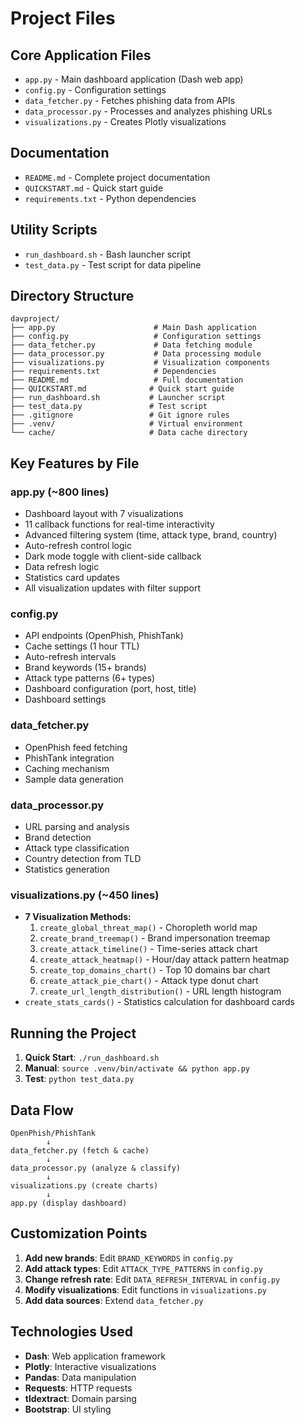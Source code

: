 # Project Files

## Core Application Files
- `app.py` - Main dashboard application (Dash web app)
- `config.py` - Configuration settings
- `data_fetcher.py` - Fetches phishing data from APIs
- `data_processor.py` - Processes and analyzes phishing URLs
- `visualizations.py` - Creates Plotly visualizations

## Documentation
- `README.md` - Complete project documentation
- `QUICKSTART.md` - Quick start guide
- `requirements.txt` - Python dependencies

## Utility Scripts
- `run_dashboard.sh` - Bash launcher script
- `test_data.py` - Test script for data pipeline

## Directory Structure
```
davproject/
├── app.py                      # Main Dash application
├── config.py                   # Configuration settings
├── data_fetcher.py             # Data fetching module
├── data_processor.py           # Data processing module
├── visualizations.py           # Visualization components
├── requirements.txt            # Dependencies
├── README.md                   # Full documentation
├── QUICKSTART.md              # Quick start guide
├── run_dashboard.sh           # Launcher script
├── test_data.py               # Test script
├── .gitignore                 # Git ignore rules
├── .venv/                     # Virtual environment
└── cache/                     # Data cache directory
```

## Key Features by File

### app.py (~800 lines)
- Dashboard layout with 7 visualizations
- 11 callback functions for real-time interactivity
- Advanced filtering system (time, attack type, brand, country)
- Auto-refresh control logic
- Dark mode toggle with client-side callback
- Data refresh logic
- Statistics card updates
- All visualization updates with filter support

### config.py
- API endpoints (OpenPhish, PhishTank)
- Cache settings (1 hour TTL)
- Auto-refresh intervals
- Brand keywords (15+ brands)
- Attack type patterns (6+ types)
- Dashboard configuration (port, host, title)
- Dashboard settings

### data_fetcher.py
- OpenPhish feed fetching
- PhishTank integration
- Caching mechanism
- Sample data generation

### data_processor.py
- URL parsing and analysis
- Brand detection
- Attack type classification
- Country detection from TLD
- Statistics generation

### visualizations.py (~450 lines)
- **7 Visualization Methods:**
  1. `create_global_threat_map()` - Choropleth world map
  2. `create_brand_treemap()` - Brand impersonation treemap
  3. `create_attack_timeline()` - Time-series attack chart
  4. `create_attack_heatmap()` - Hour/day attack pattern heatmap
  5. `create_top_domains_chart()` - Top 10 domains bar chart
  6. `create_attack_pie_chart()` - Attack type donut chart
  7. `create_url_length_distribution()` - URL length histogram
- `create_stats_cards()` - Statistics calculation for dashboard cards

## Running the Project

1. **Quick Start**: `./run_dashboard.sh`
2. **Manual**: `source .venv/bin/activate && python app.py`
3. **Test**: `python test_data.py`

## Data Flow

```
OpenPhish/PhishTank
        ↓
data_fetcher.py (fetch & cache)
        ↓
data_processor.py (analyze & classify)
        ↓
visualizations.py (create charts)
        ↓
app.py (display dashboard)
```

## Customization Points

1. **Add new brands**: Edit `BRAND_KEYWORDS` in `config.py`
2. **Add attack types**: Edit `ATTACK_TYPE_PATTERNS` in `config.py`
3. **Change refresh rate**: Edit `DATA_REFRESH_INTERVAL` in `config.py`
4. **Modify visualizations**: Edit functions in `visualizations.py`
5. **Add data sources**: Extend `data_fetcher.py`

## Technologies Used

- **Dash**: Web application framework
- **Plotly**: Interactive visualizations
- **Pandas**: Data manipulation
- **Requests**: HTTP requests
- **tldextract**: Domain parsing
- **Bootstrap**: UI styling
